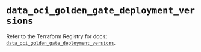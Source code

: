 # `data_oci_golden_gate_deployment_versions`

Refer to the Terraform Registry for docs: [`data_oci_golden_gate_deployment_versions`](https://registry.terraform.io/providers/hashicorp/oci/7.19.0/docs/data-sources/golden_gate_deployment_versions).
